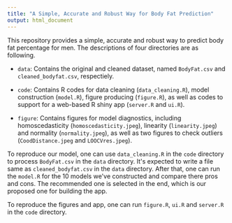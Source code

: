 ```yaml
---
title: "A Simple, Accurate and Robust Way for Body Fat Prediction"
output: html_document
---
```



This repository provides a simple, accurate and robust way to predict body fat percentage for men. The descriptions of four directories are as following.

* `data`: Contains the original and cleaned dataset, named `BodyFat.csv` and `cleaned_bodyfat.csv`, respectiely.

* `code`: Contains R codes for data cleaning (`data_cleaning.R`), model construction (`model.R`), figure producing (`figure.R`), as well as codes to support for a web-based R shiny app (`server.R` and `ui.R`). 

* `figure`: Contains figures for model diagnostics, including homoscedasticity (`homoscedasticity.jpeg`), linearity (`linearity.jpeg`) and normality (`normality.jpeg`), as well as two figures to check outliers (`CoodDistance.jpeg` and `LOOCVres.jpeg`).

To reproduce our model, one can use `data_cleaning.R` in the `code` directory to process `BodyFat.csv` in the `data` directory. It's expected to write a file same as `cleaned_bodyfat.csv` in the `data` directory. After that, one can run the `model.R` for the 10 models we've constructed and compare there pros and cons. The recommended one is selected in the end, which is our proposed one for building the app. 

To reproduce the figures and app, one can run `figure.R`, `ui.R` and `server.R` in the `code` directory.


